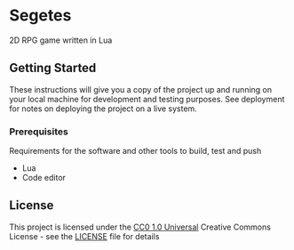 
# Segetes

2D RPG game written in Lua


## Getting Started

These instructions will give you a copy of the project up and running on
your local machine for development and testing purposes. See deployment
for notes on deploying the project on a live system.

### Prerequisites

Requirements for the software and other tools to build, test and push 
- Lua
- Code editor


## License

This project is licensed under the [CC0 1.0 Universal](LICENSE.md)
Creative Commons License - see the [LICENSE](LICENSE.md) file for
details
